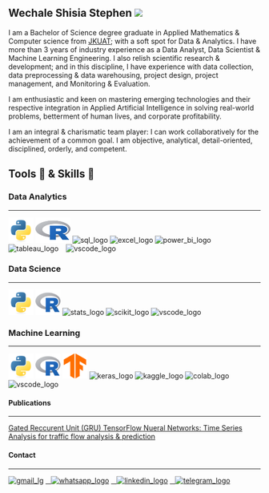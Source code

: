 ## Wechale Shisia Stephen <img src="https://raw.githubusercontent.com/MartinHeinz/MartinHeinz/master/wave.gif" width="30px">


I am a Bachelor of Science degree graduate in Applied Mathematics & Computer science from <a href='https://www.jkuat.ac.ke' target='_blank'>JKUAT</a>; with a soft spot for Data & Analytics. I have more than 3 years of industry experience as a Data Analyst, Data Scientist & Machine Learning Engineering. I also relish scientific research & development; and in this discipline, I have experience with data collection, data preprocessing & data warehousing, project design, project management, and Monitoring & Evaluation. 

I am enthusiastic and keen on mastering emerging technologies and their respective integration in Applied Artificial Intelligence in solving real-world problems, betterment of human lives, and corporate profitability. 

I am an integral & charismatic team player: I can work collaboratively for the achievement of a common goal. 
I am objective, analytical, detail-oriented, disciplined, orderly, and competent.

## Tools 🧰 & Skills 💼

### Data Analytics 
---
<img src='https://github.com/devicons/devicon/blob/master/icons/python/python-original.svg' alt='python_logo' width='50' height='50'/> <img src='https://github.com/devicons/devicon/blob/master/icons/r/r-original.svg' alt='R_logo' width='70' height='50'/> <img src='https://github.com/wessware/wessware/assets/46624127/3eee364e-e00b-41e8-9588-1c4da3f33839' alt='sql_logo' width='90' height='70'/> <img src='https://www.svgrepo.com/show/373589/excel.svg' alt='excel_logo' width='50' height='50'/> <img src='https://upload.wikimedia.org/wikipedia/commons/thumb/c/cf/New_Power_BI_Logo.svg/1024px-New_Power_BI_Logo.svg.png' alt='power_bi_logo' width='50' height='50'/> <img src='https://www.svgrepo.com/show/354428/tableau-icon.svg' alt='tableau_logo' width='50' height='50'/>  &ensp; <img src='https://www.svgrepo.com/show/374173/vscode3.svg' alt='vscode_logo' width='50' height='50'/>


### Data Science 
---
<img src='https://github.com/devicons/devicon/blob/master/icons/python/python-original.svg' alt='python_logo' width='50' height='50'/> <img src='https://github.com/devicons/devicon/blob/master/icons/r/r-original.svg' alt='R_logo' width='50' height='50'/> <img src='https://www.statsmodels.org/stable/_images/statsmodels-logo-v2.svg' alt='stats_logo' width='120' height='50'/> <img src='https://upload.wikimedia.org/wikipedia/commons/thumb/0/05/Scikit_learn_logo_small.svg/1280px-Scikit_learn_logo_small.svg.png' alt='scikit_logo' width='80' height='50'/> <img src='https://www.svgrepo.com/show/374173/vscode3.svg' alt='vscode_logo' width='50' height='50'/>

### Machine Learning 

---
<img src='https://github.com/devicons/devicon/blob/master/icons/python/python-original.svg' alt='python_logo' width='50' height='50'/> <img src='https://github.com/devicons/devicon/blob/master/icons/r/r-original.svg' alt='R_logo' width='50' height='50'/> <img src='https://github.com/devicons/devicon/blob/master/icons/tensorflow/tensorflow-original.svg' alt='tensorflow_logo' width='50' height='50'/> <img src='https://upload.wikimedia.org/wikipedia/commons/thumb/a/ae/Keras_logo.svg/640px-Keras_logo.svg.png' alt='keras_logo' width='50' height='50'/> <img src='https://res.cloudinary.com/dyd911kmh/image/upload/v1647430873/kaggle_logo_icon_168474_4eb653edb6.png' alt='kaggle_logo' width='75' height='60'/> <img src='https://upload.wikimedia.org/wikipedia/commons/thumb/d/d0/Google_Colaboratory_SVG_Logo.svg/1200px-Google_Colaboratory_SVG_Logo.svg.png' alt='colab_logo' width='90' height='60'/> <img src='https://www.svgrepo.com/show/374173/vscode3.svg' alt='vscode_logo' width='50' height='50'/>



#### Publications
---
<a href="https://www.researchgate.net/publication/366154898_Deployment_of_Time_Series_Analysis_and_the_TensorFlow_GRU_model_in_traffic_flow_prediction" target='_blank'>Gated Reccurent Unit (GRU) TensorFlow Nueral Networks: Time Series Analysis for traffic flow analysis & prediction </a>

#### Contact
---
<a href='mailto:stevensheasier@gmail.com' target='_blank'> <img src='https://cdn.worldvectorlogo.com/logos/official-gmail-icon-2020-.svg' alt='gmail_lg' width='25' height='25'></a>
<a href='https://wa.me/254799762433' target='_blank'> &ensp; <img src='https://upload.wikimedia.org/wikipedia/commons/thumb/6/6b/WhatsApp.svg/2044px-WhatsApp.svg.png' alt='whatsapp_logo' width='25' height='25'/></a> <a href='https://www.linkedin.com/in/stephen-shisia-105924450/' target='_blank'> &ensp; <img src='https://upload.wikimedia.org/wikipedia/commons/thumb/e/e9/Linkedin_icon.svg/256px-Linkedin_icon.svg.png?20110609134306' alt='linkedin_logo' width='25' height='25'/></a>
<a href='https://t.me/wessware' target='_blank'> &ensp; <img src='https://upload.wikimedia.org/wikipedia/commons/thumb/8/82/Telegram_logo.svg/512px-Telegram_logo.svg.png?20220101141644' alt='telegram_logo' width='25' height='25'/></a>
